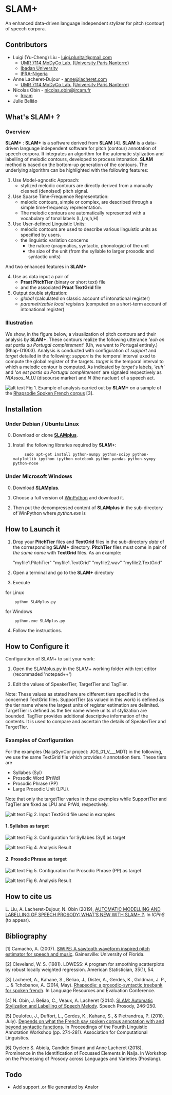 SLAM+
====

An enhanced data-driven language independent stylizer for pitch (contour) of speech corpora.

## Contributors ##
- Luigi (Yu-Cheng) Liu - [luigi.plurital@gmail.com](mailto:luigi.plurital@gmail.com)
	- [UMR 7114 MoDyCo Lab.](https://www.modyco.fr/fr/) [(University Paris Nanterre)](https://university.parisnanterre.fr/)
	- [Ibadan University](https://www.ui.edu.ng/)
	- [IFRA-Nigeria](http://www.ifra-nigeria.org/)
- Anne Lacheret-Dujour - [anne@lacheret.com](mailto:anne@lacheret.com)
	- [UMR 7114 MoDyCo Lab.](https://www.modyco.fr/fr/) [(University Paris Nanterre)](https://university.parisnanterre.fr/)
- Nicolas Obin - [nicolas.obin@ircam.fr](mailto:nicolas.obin@ircam.fr)
	- [Ircam](https://www.ircam.fr/)
- Julie Belião

## What's **SLAM+** ?

### Overview ###


**SLAM+** : **SLAM+** is a software derived from **SLAM** [4].  **SLAM** is a data-driven language independent software for pitch (contour) annotation of speech corpora. It integrates an algorithm for the automatic stylization and labelling of melodic contours, developed to process intonation. **SLAM** method is based on the bottom-up generation of the contours. The underlying algorithm can be highlighted with the following features: 
 
1) Use Model-agnostic Approach: 
	- stylized melodic contours are directly derived from a manually cleaned (denoised) pitch signal.
2) Use Sparse Time-Frequence Representation: 
	- melodic contours, simple or complex, are described through a simple time-frequency representation. 
	- The melodic contours are automatically represented with a vocabulary of tonal labels (L,l,m,h,H) 
3) Use User-defined Linguistic Units:
	- melodic contours are used to describe various linguistic units as specified by users. 
	- the linguistic variation concerns 
		- the nature (pragmatics, syntactic, phonologic) of the unit
		- the size of the unit (from the syllable to larger prosodic and syntactic units)

And two enhanced features in **SLAM+** 

4) Use as data input a pair of 
	- **Praat PitchTier** (binary or short text) file 
	- and the associated **Praat TextGrid** file
5) Output double stylization: 
	- *global* (calculated on classic account of intonational register)
	- *parametrizable local registers* (computed on a short-term account of intonational register)


### Illustration ###

We show, in the figure below, a visualization of pitch contours and their analysis by **SLAM+**. These contours realize the following utterance *'euh on est partis au Portugal complètement'* (Uh, we went to Portugal entirely.) (Rhap-D1003). Analysis is conducted with configuration of *support* and *target* detailed in the following: *support* is the temporal interval uxed to compute the global register of the targets. *target* is the temporal interval to which a melodic contour is computed. As indicated by *target*'s labels, *'euh'* and *'on est partis au Portugal complètement'* are signaled respectively as *N[Assos_N_U]* (discourse marker) and *N* (the nucluer) of a speech act. 

![alt text](https://github.com/vieenrose/SLAMplus/blob/dev/img/Rhap-D2001.png)
Fig 1. Example of analysis carried out by **SLAM+** on a sample of the [Rhapsodie Spoken French corpus](https://www.projet-rhapsodie.fr/) [3]. 

## Installation ##

### Under Debian / Ubuntu Linux ###

0) Download or clone [**SLAMplus**](https://github.com/vieenrose/SLAMplus/tree/dev).

1) Install the following libraries required by **SLAM+**:

            sudo apt-get install python-numpy python-scipy python-matplotlib ipython ipython-notebook python-pandas python-sympy python-nose

### Under Microsoft Windows ###

0) Download [**SLAMplus**](https://github.com/vieenrose/SLAMplus/tree/dev).

1) Choose a full version of [WinPython](https://winpython.github.io/) and download it.

2) Then put the decompressed content of **SLAMplus** in the sub-directory of WinPython where *python.exe* is 

## How to Launch it ##
1) Drop your **PitchTier** files and **TextGrid** files in the sub-directory *data* of the corresponding **SLAM+** directory. **PitchTier** files must come in pair of *the same name* with **TextGrid** files. As an example: 

     "myfile1.PitchTier" "myfile1.TextGrid" "myfile2.wav" "myfile2.TextGrid"

2) Open a terminal and go to the **SLAM+** directory
3) Execute

for Linux

        python SLAMplus.py
for Windows

        python.exe SLAMplus.py
4) Follow the instructions.

## How to Configure it ##
Configuration of SLAM+ to suit your work:

1) Open the SLAMplus.py in the SLAM+ working folder with text editor (recommaded 'notepad++')

2) Edit the values of SpeakerTier, TargetTier and TagTier. 

Note: These values as stated here are different tiers specified in the concerned TextGrid files. SupportTier (as valued in this work) is defined as the tier name where the largest units of register estimation are delimited. TargetTier is defined as the tier name where units of stylization are bounded. TagTier provides additional descriptive information of the contents. It is used to compare and ascertain the details of SpeakerTier and TargetTier.

### Examples of Configuration ###

For the examples (NaijaSynCor project: JOS_01_V___MDT) in the following, we use the same TextGrid file which provides 4 annotation tiers. These tiers are 
- Syllabes (Syl)
- Prosodic Word (PrWd) 
- Prosodic Phrase (PP) 
- Large Prosodic Unit (LPU). 

Note that only the targetTier varies in these exemples while SupportTier and TagTier are fixed as LPU and PrWd, respectively. 

![alt text](https://github.com/vieenrose/SLAMplus/blob/dev/img/Example_TextGrid.png)
Fig 2. Input TextGrid file used in examples

#### 1. Syllabes as target ####

![alt text](https://github.com/vieenrose/SLAMplus/blob/dev/img/Config_I.png)
Fig 3. Configuration for Syllabes (Syl) as target 


![alt text](https://github.com/vieenrose/SLAMplus/blob/dev/img/Output_I.png)
Fig 4. Analysis Result

#### 2. Prosodic Phrase as target ####

![alt text](https://github.com/vieenrose/SLAMplus/blob/dev/img/Config_II.png)
Fig 5. Configuration for Prosodic Phrase (PP) as target


![alt text](https://github.com/vieenrose/SLAMplus/blob/dev/img/Output_II.png)
Fig 6. Analysis Result

## How to cite us ##

L. Liu, A. Lacheret-Dujour, N. Obin (2019), [AUTOMATIC MODELLING AND LABELLING OF SPEECH PROSODY: WHAT’S NEW WITH SLAM+ ?](https://www.researchgate.net/publication/332108118_Automatic_Modelling_and_Labelling_of_Speech_Prosody_What's_New_with_SLAM). In *ICPhS* (to appear).

## Bibliography ##

[1] Camacho, A. (2007). [SWIPE: A sawtooth waveform inspired pitch estimator for speech and music](https://www.cise.ufl.edu/~acamacho/publications/dissertation.pdf). Gainesville: University of Florida.

[2] Cleveland, W. S. (1981). LOWESS: A program for smoothing scatterplots by robust locally weighted regression. American Statistician, 35(1), 54.

[3] Lacheret, A., Kahane, S., Beliao, J., Dister, A., Gerdes, K., Goldman, J. P., ... & Tchobanov, A. (2014, May). [Rhapsodie: a prosodic-syntactic treebank for spoken french](https://hal.sorbonne-universite.fr/file/index/docid/968959/filename/LREC2014_AL.pdf). In Language Resources and Evaluation Conference.

[4] N. Obin,  J. Beliao, C., Veaux, A. Lacheret (2014). [SLAM: Automatic Stylization and Labelling of Speech Melody](https://halshs.archives-ouvertes.fr/hal-00968950). Speech Prosody, 246-250.

[5] Deulofeu, J., Duffort, L., Gerdes, K., Kahane, S., & Pietrandrea, P. (2010, July). [Depends on what the French say spoken corpus annotation with and beyond syntactic functions](https://hal.archives-ouvertes.fr/docs/00/66/51/89/PDF/uppsala.pdf). In Proceedings of the Fourth Linguistic Annotation Workshop (pp. 274-281). Association for Computational Linguistics.

[6] Oyelere S. Abiola, Candide Simard and Anne Lacheret (2018). Prominence in the Identification of Focussed Elements in Naija. In Workshop on the Processing of Prosody across Languages and Varieties (Proslang). 

## Todo ##
- Add support .or file generated by Analor

